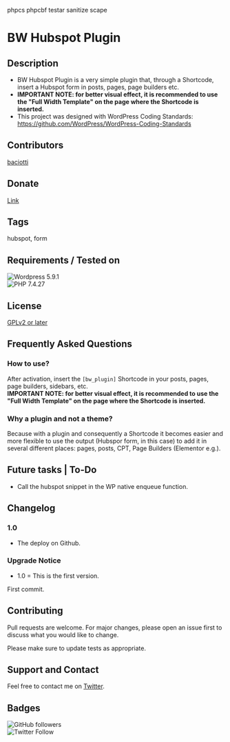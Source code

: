 phpcs phpcbf
testar
sanitize scape

# BW Hubspot Plugin
## Description

- BW Hubspot Plugin is a very simple plugin that, through a Shortcode, insert a Hubspot form in posts, pages, page builders etc.
- **IMPORTANT NOTE: for better visual effect, it is recommended to use the "Full Width Template" on the page where the Shortcode is inserted.**
- This project was designed with WordPress Coding Standards: https://github.com/WordPress/WordPress-Coding-Standards

## Contributors
[baciotti](https://github.com/bacciotti)

## Donate
[Link](https://www.paypal.com/donate?business=ZTZUNBT2CJ7EU&no_recurring=0&currency_code=BRL)

## Tags
hubspot, form

## Requirements / Tested on
![Wordpress 5.9.1](https://img.shields.io/badge/Wordpress-5.8.1-green)  
![PHP 7.4.27](https://img.shields.io/badge/PHP-7.4-blue)


## License
[GPLv2 or later](https://www.gnu.org/licenses/gpl-2.0.html)


## Frequently Asked Questions

### How to use?
After activation, insert the `[bw_plugin]` Shortcode in your posts, pages, page builders, sidebars, etc.   
**IMPORTANT NOTE: for better visual effect, it is recommended to use the "Full Width Template" on the page where the Shortcode is inserted.**

### Why a plugin and not a theme?

Because with a plugin and consequently a Shortcode it becomes easier and more flexible to use the output (Hubspor form, in this case) to add it in several different places: pages, posts, CPT, Page Builders (Elementor e.g.).

## Future tasks | To-Do
- Call the hubspot snippet in the WP native enqueue function.
## Changelog
### 1.0
- The deploy on Github.

### Upgrade Notice
- 1.0 = This is the first version.

First commit.

## Contributing
Pull requests are welcome. For major changes, please open an issue first to discuss what you would like to change.

Please make sure to update tests as appropriate.

## Support and Contact
Feel free to contact me on [Twitter](twitter.com/baciotti).

## Badges
![GitHub followers](https://img.shields.io/github/followers/bacciotti?style=social)  
![Twitter Follow](https://img.shields.io/twitter/follow/baciotti?style=social)

